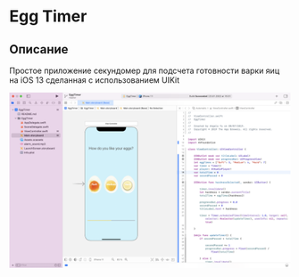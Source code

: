 # Egg Timer

## Описание

Простое приложение секундомер для подсчета готовности варки яиц на iOS 13 сделанная с использованием UIKit

![Screen Banner](Documentation/1.png)
